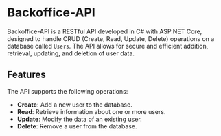 # Backoffice-API

Backoffice-API is a RESTful API developed in C# with ASP.NET Core, designed to handle CRUD (Create, Read, Update, Delete) operations on a database called `Users`. The API allows for secure and efficient addition, retrieval, updating, and deletion of user data.

## Features

The API supports the following operations:

- **Create**: Add a new user to the database.
- **Read**: Retrieve information about one or more users.
- **Update**: Modify the data of an existing user.
- **Delete**: Remove a user from the database.
